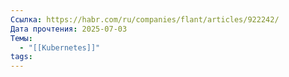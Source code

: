 ```yaml
---
Ссылка: https://habr.com/ru/companies/flant/articles/922242/
Дата прочтения: 2025-07-03
Темы:
  - "[[Kubernetes]]"
tags:
---
```


